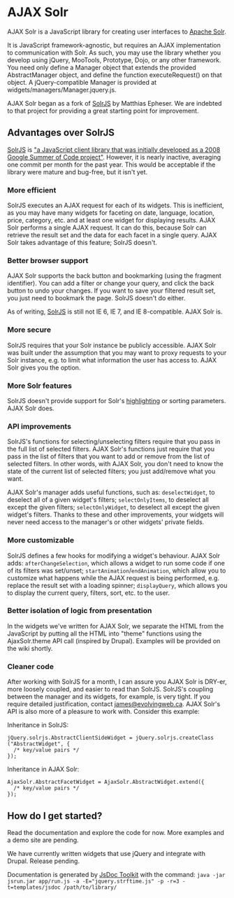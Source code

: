 # AJAX Solr

AJAX Solr is a JavaScript library for creating user interfaces to
[Apache Solr][9].

It is JavaScript framework-agnostic, but requires an AJAX implementation to
communication with Solr. As such, you may use the library whether you develop
using jQuery, MooTools, Prototype, Dojo, or any other framework. You need only
define a Manager object that extends the provided AbstractManager object, and
define the function executeRequest() on that object. A jQuery-compatible Manager
is provided at widgets/managers/Manager.jquery.js.

AJAX Solr began as a fork of [SolrJS][1] by Matthias Epheser. We are indebted to
that project for providing a great starting point for improvement.

## Advantages over SolrJS

[SolrJS][1] is ["a JavaScript client library that was initially developed as a
2008 Google Summer of Code project"][2]. However, it is nearly inactive,
averaging one commit per month for the past year. This would be acceptable if
the library were mature and bug-free, but it isn't yet.

### More efficient

SolrJS executes an AJAX request for each of its widgets. This is inefficient, as
you may have many widgets for faceting on date, language, location, price,
category, etc. and at least one widget for displaying results. AJAX Solr
performs a single AJAX request. It can do this, because Solr can retrieve the
result set and the data for each facet in a single query. AJAX Solr takes
advantage of this feature; SolrJS doesn't.

### Better browser support

AJAX Solr supports the back button and bookmarking (using the fragment
identifier). You can add a filter or change your query, and click the back
button to undo your changes. If you want to save your filtered result set, you
just need to bookmark the page. SolrJS doesn't do either.

As of writing, [SolrJS][3] is still not IE 6, IE 7, and IE 8-compatible. AJAX
Solr is.

### More secure

SolrJS requires that your Solr instance be publicly accessible. AJAX Solr was
built under the assumption that you may want to proxy requests to your Solr
instance, e.g. to limit what information the user has access to. AJAX Solr gives
you the option.

### More Solr features

SolrJS doesn't provide support for Solr's [highlighting][4] or sorting
parameters. AJAX Solr does.

### API improvements

SolrJS's functions for selecting/unselecting filters require that you pass in
the full list of selected filters. AJAX Solr's functions just require that you
pass in the list of filters that you want to add or remove from the list of
selected filters. In other words, with AJAX Solr, you don't need to know the
state of the current list of selected filters; you just add/remove what you
want.

AJAX Solr's manager adds useful functions, such as: `deselectWidget`, to
deselect all of a given widget's filters; `selectOnlyItems`, to deselect all
except the given filters; `selectOnlyWidget`, to deselect all except the given
widget's filters. Thanks to these and other improvements, your widgets will
never need access to the manager's or other widgets' private fields.

### More customizable

SolrJS defines a few hooks for modifying a widget's behaviour. AJAX Solr adds:
`afterChangeSelection`, which allows a widget to run some code if one of its
filters was set/unset; `startAnimation`/`endAnimation`, which allow you to
customize what happens while the AJAX request is being performed, e.g. replace
the result set with a loading spinner; `displayQuery`, which allows you to
display the current query, filters, sort, etc. to the user.

### Better isolation of logic from presentation

In the widgets we've written for AJAX Solr, we separate the HTML from the
JavaScript by putting all the HTML into "theme" functions using the
AjaxSolr.theme API call (inspired by Drupal). Examples will be provided on the
wiki shortly.

### Cleaner code

After working with SolrJS for a month, I can assure you AJAX Solr is <abbrev
title="Don't Repeat Yourself">DRY</abbrev>-er, more loosely coupled, and easier
to read than SolrJS. SolrJS's coupling between the manager and its widgets, for
example, is very tight. If you require detailed justification, contact
[james@evolvingweb.ca][5]. AJAX Solr's API is also more of a pleasure to work
with. Consider this example:

Inheritance in SolrJS:

    jQuery.solrjs.AbstractClientSideWidget = jQuery.solrjs.createClass ("AbstractWidget", {
      /* key/value pairs */
    });

Inheritance in AJAX Solr:

    AjaxSolr.AbstractFacetWidget = AjaxSolr.AbstractWidget.extend({
      /* key/value pairs */
    });

## How do I get started?

Read the documentation and explore the code for now. More examples and a demo
site are pending.

We have currently written widgets that use jQuery and integrate with Drupal.
Release pending.

Documentation is generated by [JsDoc Toolkit][8] with the command: `java -jar
jsrun.jar app/run.js -a -E="jquery.strftime.js" -p -r=3 -t=templates/jsdoc
/path/to/library/`

[1]: http://solrjs.solrstuff.org/
[2]: http://wiki.apache.org/solr/SolrJS "SolrJS Wiki"
[3]: https://issues.apache.org/jira/browse/SOLR-1294 "SolrJS issue tracker"
[4]: http://wiki.apache.org/solr/HighlightingParameters
[5]: mailto:james@evolvingweb.ca
[6]: http://wiki.apache.org/solr/CommonQueryParameters
[7]: http://evolvingweb.ca/
[8]: http://code.google.com/p/jsdoc-toolkit/
[9]: http://lucene.apache.org/solr/
